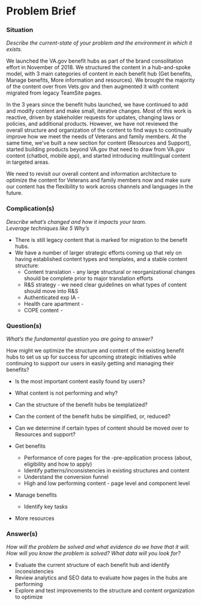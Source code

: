 # Problem Brief


### Situation
_Describe the current-state of your problem and the environment in which it exists._

We launched the VA.gov benefit hubs as part of the brand consolitation effort in November of 2018. We structured the content in a hub-and-spoke model, with 3 main categories of content in each benefit hub (Get benefits, Manage benefits, More information and resources). We brought the majority of the content over from Vets.gov and then augmented it with content migrated from legacy TeamSite pages.

In the 3 years since the benefit hubs launched, we have continued to add and modify content and make small, iterative changes. Most of this work is reactive, driven by stakeholder requests for updates, changing laws or policies, and additional products. However, we have not reviewed the overall structure and organization of the content to find ways to continually improve how we meet the needs of Veterans and family members. At the same time, we've built a new section for content (Resources and Support), started building products beyond VA.gov that need to draw from VA.gov content (chatbot, mobile app), and started introducing multilingual content in targeted areas.

We need to revisit our overall content and information architecture to optimize the content for Veterans and family members now and make sure our content has the flexibility to work across channels and languages in the future.

### Complication(s)
_Describe what’s changed and how it impacts your team._\
_Leverage techniques like 5 Why’s_ 

- There is still legacy content that is marked for migration to the benefit hubs. 
- We have a number of larger strategic efforts coming up that rely on having established content types and templates, and a stable content structure:
  - Content translation - any large structural or reorganizational changes should be complete prior to major translation efforts
  - R&S strategy - we need clear guidelines on what types of content should move into R&S
  - Authenticated exp IA - 
  - Health care apartment - 
  - COPE content - 


### Question(s)
_What’s the fundamental question you are going  to answer?_ 

How might we optimize the structure and content of the existing benefit hubs to set us up for success for upcoming strategic initiatives while continuing to support our users in easily getting and managing their benefits?  
- Is the most important content easily found by users?
- What content is not performing and why?
- Can the structure of the benefit hubs be templatized?
- Can the content of the benefit hubs be simplified, or, reduced? 
- Can we determine if certain types of content should be moved over to Resources and support?

- Get benefits
  - Performance of core pages for the -pre-application process (about, eligibility and how to apply)
  - Identify patterns/inconsistencies in existing structures and content
  - Understand the conversion funnel
  - High and low performing content - page level and component level
- Manage benefits
  - Identify key tasks
- More resources

### Answer(s)
_How will the problem be solved and what evidence do we have that it will._ 
_How will you know the problem is solved? What data will you look for?_

- Evaluate the current structure of each benefit hub and identify inconsistencies
- Review analytics and SEO data to evaluate how pages in the hubs are performing
- Explore and test improvements to the structure and content organization to optimize



